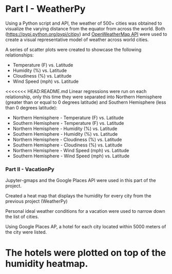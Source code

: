 # Part I - WeatherPy

Using a Python script and API, the weather of 500+ cities was obtained to visualize the varying distance from the equator from across the world. Both (https://pypi.python.org/pypi/citipy) and [OpenWeatherMap API](https://openweathermap.org/api) were used to create a visual representative model of weather across world cities.

A series of scatter plots were created to showcase the following relationships:

* Temperature (F) vs. Latitude
* Humidity (%) vs. Latitude
* Cloudiness (%) vs. Latitude
* Wind Speed (mph) vs. Latitude


<<<<<<< HEAD:README.md
Linear regressions were run on each relationship, only this time they were separated into Northern Hemisphere (greater than or equal to 0 degrees latitude) and Southern Hemisphere (less than 0 degrees latitude):

* Northern Hemisphere - Temperature (F) vs. Latitude
* Southern Hemisphere - Temperature (F) vs. Latitude
* Northern Hemisphere - Humidity (%) vs. Latitude
* Southern Hemisphere - Humidity (%) vs. Latitude
* Northern Hemisphere - Cloudiness (%) vs. Latitude
* Southern Hemisphere - Cloudiness (%) vs. Latitude
* Northern Hemisphere - Wind Speed (mph) vs. Latitude
* Southern Hemisphere - Wind Speed (mph) vs. Latitude


### Part II - VacationPy

Jupyter-gmaps and the Google Places API were used in this part of the project.

Created a heat map that displays the humidity for every city from the previous project (WeatherPy)

Personal ideal weather conditions for a vacation were used to narrow down the list of cities. 

Using Google Places AP, a hotel for each city located within 5000 meters of the city were listed.

The hotels were plotted on top of the humidity heatmap.
=======


